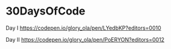 # 30DaysOfCode

Day I
https://codepen.io/glory_ola/pen/LYedbKP?editors=0010

Day II
https://codepen.io/glory_ola/pen/PoERYON?editors=0012
